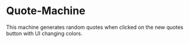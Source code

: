 # Quote-Machine

This machine generates random quotes when clicked on the new quotes button with UI changing colors.
